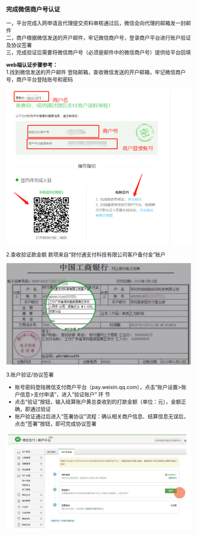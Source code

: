 ### 完成微信商户号认证

一，平台完成入网申请且代理提交资料审核通过后，微信会向代理的邮箱发一封邮件  
二，商户根据微信发送的开户邮件，牢记微信商户号，登录商户平台进行账户验证及协议签署  
三，完成验证后需要将微信商户号（必须是邮件中的微信商户号）提供给平台回填

**web端认证步骤参考：**  
1.找到微信发送的开户邮件                                                                                                                                                                                                登陆邮箱，查收微信发送的开户邮箱，牢记微信商户号，商户平台登陆账号和密码

![](/assets/import110.png)

2.查收验证款金额                                                                                                                                                                                                              款项来自“财付通支付科技有限公司客户备付金”账户

![](/assets/import111.png)

3.账户验证/协议签署

* 账号密码登陆微信支付商户平台（pay.weixin.qq.com），点击“账户设置&gt;账户信息&gt;支付申请”，进入“验证账户” 环 节
* 点击“验证”按钮，输入结算账户黄总查收到的打款金额（单位：元），金额正确，即通过验证
* 账户验证通过后进入“签署协议”流程：确认相关商户信息、结算信息无误后，点击“签署”按钮，即可完成协议签署

![](/assets/import112.png)



